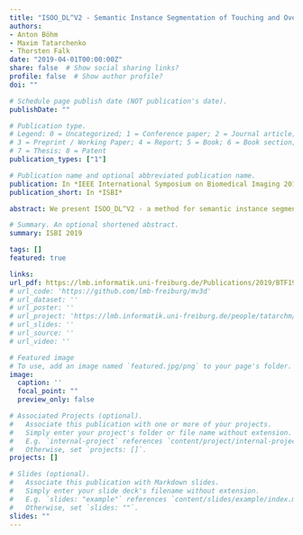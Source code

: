 ```yaml
---
title: "ISOO_DL^V2 - Semantic Instance Segmentation of Touching and Overlapping Objects"
authors:
- Anton Böhm
- Maxim Tatarchenko
- Thorsten Falk
date: "2019-04-01T00:00:00Z"
share: false  # Show social sharing links?
profile: false  # Show author profile?
doi: ""

# Schedule page publish date (NOT publication's date).
publishDate: ""

# Publication type.
# Legend: 0 = Uncategorized; 1 = Conference paper; 2 = Journal article;
# 3 = Preprint / Working Paper; 4 = Report; 5 = Book; 6 = Book section;
# 7 = Thesis; 8 = Patent
publication_types: ["1"]

# Publication name and optional abbreviated publication name.
publication: In *IEEE International Symposium on Biomedical Imaging 2019*
publication_short: In *ISBI*

abstract: We present ISOO_DL^V2 - a method for semantic instance segmentation of touching and overlapping objects. We introduce a series of design modifications to the prior framework, including a novel mixed 2D-3D segmentation network and a simplified post-processing procedure which enables segmentation of touching objects without relying on object detection. For the case of overlapping objects where detection is required, we upgrade the bounding box parametrization and allow for smaller reference point distances. All these novelties lead to substantial performance improvements and enable the method to deal with a wider range of challenging practical situations. Additionally, our framework can handle object sub-part segmentation. We evaluate our approach on both real-world and synthetically generated biological datasets and report state-of-the-art performance.

# Summary. An optional shortened abstract.
summary: ISBI 2019

tags: []
featured: true

links:
url_pdf: https://lmb.informatik.uni-freiburg.de/Publications/2019/BTF19/paper.pdf
# url_code: 'https://github.com/lmb-freiburg/mv3d'
# url_dataset: ''
# url_poster: ''
# url_project: 'https://lmb.informatik.uni-freiburg.de/people/tatarchm/mv3d/'
# url_slides: ''
# url_source: ''
# url_video: ''

# Featured image
# To use, add an image named `featured.jpg/png` to your page's folder. 
image:
  caption: ''
  focal_point: ""
  preview_only: false

# Associated Projects (optional).
#   Associate this publication with one or more of your projects.
#   Simply enter your project's folder or file name without extension.
#   E.g. `internal-project` references `content/project/internal-project/index.md`.
#   Otherwise, set `projects: []`.
projects: []

# Slides (optional).
#   Associate this publication with Markdown slides.
#   Simply enter your slide deck's filename without extension.
#   E.g. `slides: "example"` references `content/slides/example/index.md`.
#   Otherwise, set `slides: ""`.
slides: ""
---
```

